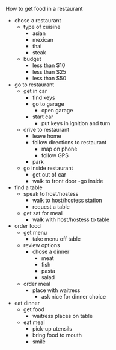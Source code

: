 How to get food in a restaurant
- chose a restaurant
	- type of cuisine
		- asian
		- mexican
		- thai
		- steak
	- budget
		- less than $10
		- less than $25
		- less than $50
- go to restaurant
	- get in car
		- find keys
		- go to garage
			- open garage
		- start car
			- put keys in ignition and turn
	- drive to restaurant
		- leave home
		- follow directions to restaurant
			 - map on phone
			 - follow GPS
		- park
	- go inside restaurant
		- get out of car
		- walk to front door
		-go inside
- find a table
	- speak to host/hostess
		- walk to host/hostess station
		- request a table
	- get sat for meal
		- walk with host/hostess to table
- order food
	- get menu
		- take menu off table
	- review options
		- chose a dinner
			- meat
			- fish
			- pasta
			- salad
	- order meal
		- place with waitress
			- ask nice for dinner choice
- eat dinner
	- get food
		- waitress places on table
	- eat meal
		- pick-up utensils
		- bring food to mouth
		- smile														 					